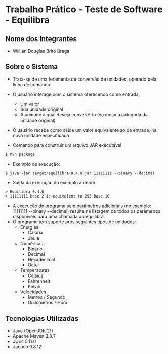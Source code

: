 # Trabalho Prático - Teste de Software - Equilibra

## **Nome dos Integrantes**
- Willian Douglas Brito Braga

## **Sobre o Sistema**
- Trata-se de uma feramenta de conversão de unidades, operado pela linha de comando
- O usuário interage com o sistema oferecendo como entrada:
    - Um valor
    - Sua unidade original
    - A unidade a qual deseja convertê-lo (da mesma categoria da unidade original)
- O usuário recebe como saída um valor equivalente ao da entrada, na nova unidade especificada

- Comando para construir um arquivo JAR executável
```
$ mvn package
```
- Exemplo de execução:
```
$ java -jar target/equilibra-0.4.0.jar 11111111 --binary --decimal
```
- Saida da execução do exemplo anterior:
```
> Equilibra 0.4.0
> 11111111 base 2 is equivalent to 255 base 10
```
- A execução do programa sem parâmetros adicionais (no exemplo: 11111111 --binary --decimal) resulta na listagem de todos os parâmetros disponiveis para uma chamada do equilibra
- O programa tem suporte pros seguintes tipos de unidades:
    - Energias
        - Caloria
        - Joule
    - Numéricas
        - Binário
        - Decimal
        - Hexadecimal
        - Octal
    - Temperaturas
        - Celsius
        - Fahrenheit
        - Kelvin
    - Velocidades
        - Metros / Segundo
        - Quilometros / Hora
## **Tecnologias Utilizadas**
- Java (OpenJDK 21)
- Apache Maven 3.8.7
- JUnit 5.11.0
- Jacoco 0.8.12
